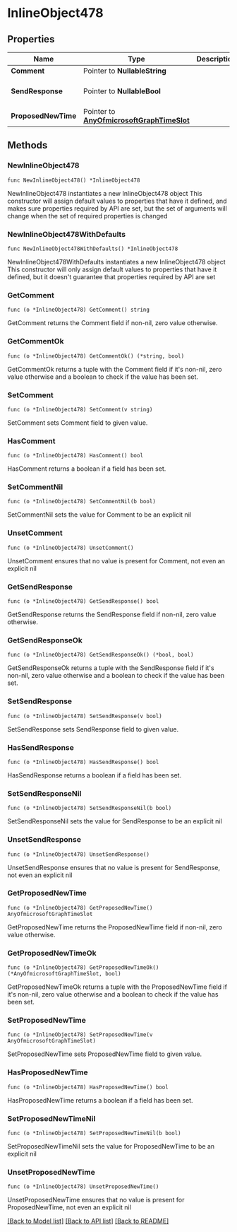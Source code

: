 # InlineObject478

## Properties

Name | Type | Description | Notes
------------ | ------------- | ------------- | -------------
**Comment** | Pointer to **NullableString** |  | [optional] 
**SendResponse** | Pointer to **NullableBool** |  | [optional] [default to false]
**ProposedNewTime** | Pointer to [**AnyOfmicrosoftGraphTimeSlot**](anyOf&lt;microsoft.graph.timeSlot&gt;.md) |  | [optional] 

## Methods

### NewInlineObject478

`func NewInlineObject478() *InlineObject478`

NewInlineObject478 instantiates a new InlineObject478 object
This constructor will assign default values to properties that have it defined,
and makes sure properties required by API are set, but the set of arguments
will change when the set of required properties is changed

### NewInlineObject478WithDefaults

`func NewInlineObject478WithDefaults() *InlineObject478`

NewInlineObject478WithDefaults instantiates a new InlineObject478 object
This constructor will only assign default values to properties that have it defined,
but it doesn't guarantee that properties required by API are set

### GetComment

`func (o *InlineObject478) GetComment() string`

GetComment returns the Comment field if non-nil, zero value otherwise.

### GetCommentOk

`func (o *InlineObject478) GetCommentOk() (*string, bool)`

GetCommentOk returns a tuple with the Comment field if it's non-nil, zero value otherwise
and a boolean to check if the value has been set.

### SetComment

`func (o *InlineObject478) SetComment(v string)`

SetComment sets Comment field to given value.

### HasComment

`func (o *InlineObject478) HasComment() bool`

HasComment returns a boolean if a field has been set.

### SetCommentNil

`func (o *InlineObject478) SetCommentNil(b bool)`

 SetCommentNil sets the value for Comment to be an explicit nil

### UnsetComment
`func (o *InlineObject478) UnsetComment()`

UnsetComment ensures that no value is present for Comment, not even an explicit nil
### GetSendResponse

`func (o *InlineObject478) GetSendResponse() bool`

GetSendResponse returns the SendResponse field if non-nil, zero value otherwise.

### GetSendResponseOk

`func (o *InlineObject478) GetSendResponseOk() (*bool, bool)`

GetSendResponseOk returns a tuple with the SendResponse field if it's non-nil, zero value otherwise
and a boolean to check if the value has been set.

### SetSendResponse

`func (o *InlineObject478) SetSendResponse(v bool)`

SetSendResponse sets SendResponse field to given value.

### HasSendResponse

`func (o *InlineObject478) HasSendResponse() bool`

HasSendResponse returns a boolean if a field has been set.

### SetSendResponseNil

`func (o *InlineObject478) SetSendResponseNil(b bool)`

 SetSendResponseNil sets the value for SendResponse to be an explicit nil

### UnsetSendResponse
`func (o *InlineObject478) UnsetSendResponse()`

UnsetSendResponse ensures that no value is present for SendResponse, not even an explicit nil
### GetProposedNewTime

`func (o *InlineObject478) GetProposedNewTime() AnyOfmicrosoftGraphTimeSlot`

GetProposedNewTime returns the ProposedNewTime field if non-nil, zero value otherwise.

### GetProposedNewTimeOk

`func (o *InlineObject478) GetProposedNewTimeOk() (*AnyOfmicrosoftGraphTimeSlot, bool)`

GetProposedNewTimeOk returns a tuple with the ProposedNewTime field if it's non-nil, zero value otherwise
and a boolean to check if the value has been set.

### SetProposedNewTime

`func (o *InlineObject478) SetProposedNewTime(v AnyOfmicrosoftGraphTimeSlot)`

SetProposedNewTime sets ProposedNewTime field to given value.

### HasProposedNewTime

`func (o *InlineObject478) HasProposedNewTime() bool`

HasProposedNewTime returns a boolean if a field has been set.

### SetProposedNewTimeNil

`func (o *InlineObject478) SetProposedNewTimeNil(b bool)`

 SetProposedNewTimeNil sets the value for ProposedNewTime to be an explicit nil

### UnsetProposedNewTime
`func (o *InlineObject478) UnsetProposedNewTime()`

UnsetProposedNewTime ensures that no value is present for ProposedNewTime, not even an explicit nil

[[Back to Model list]](../README.md#documentation-for-models) [[Back to API list]](../README.md#documentation-for-api-endpoints) [[Back to README]](../README.md)


